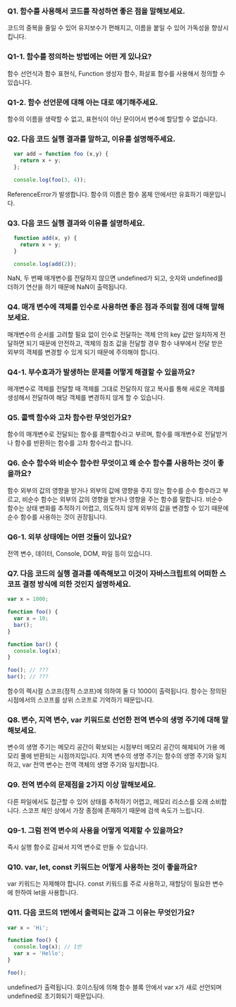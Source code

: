 ### Q1. 함수를 사용해서 코드를 작성하면 좋은 점을 말해보세요.

코드의 중복을 줄일 수 있어 유지보수가 편해지고, 이름을 붙일 수 있어 가독성을 향상시킵니다.

### Q1-1. 함수를 정의하는 방법에는 어떤 게 있나요?

함수 선언식과 함수 표현식, Function 생성자 함수, 화살표 함수를 사용해서 정의할 수 있습니다.

### Q1-2. 함수 선언문에 대해 아는 대로 얘기해주세요.

함수의 이름을 생략할 수 없고, 표현식이 아닌 문이어서 변수에 할당할 수 없습니다.

### Q2. 다음 코드 실행 결과를 말하고, 이유를 설명해주세요.

```js
  var add = function foo (x,y) {
    return x + y;
  };

  console.log(foo(3, 4));
```

ReferenceError가 발생합니다. 함수의 이름은 함수 몸체 안에서만 유효하기 때문입니다.

### Q3. 다음 코드 실행 결과와 이유를 설명하세요.
```js
  function add(x, y) {
    return x + y;
  }

  console.log(add(2));
```

NaN, 두 번째 매개변수를 전달하지 않으면 undefined가 되고, 숫자와 undefined를 더하기 연산을 하기 때문에 NaN이 출력됩니다.

### Q4. 매개 변수에 객체를 인수로 사용하면 좋은 점과 주의할 점에 대해 말해보세요.

매개변수의 순서를 고려할 필요 없이 인수로 전달하는 객체 안의 key 값만 일치하게 전달하면 되기 때문에 안전하고,
객체의 참조 값을 전달할 경우 함수 내부에서 전달 받은 외부의 객체를 변경할 수 있게 되기 때문에 주의해야 합니다.

### Q4-1. 부수효과가 발생하는 문제를 어떻게 해결할 수 있을까요?

매개변수로 객체를 전달할 때 객체를 그대로 전달하지 않고 복사를 통해 새로운 객체를 생성해서 전달하여 해당 객체를 변경하지 않게 할 수 있습니다.

### Q5. 콜백 함수와 고차 함수란 무엇인가요?
함수의 매개변수로 전달되는 함수를 콜백함수라고 부르며,
함수를 매개변수로 전달받거나 함수를 반환하는 함수를 고차 함수라고 합니다.

### Q6. 순수 함수와 비순수 함수란 무엇이고 왜 순수 함수를 사용하는 것이 좋을까요?

함수 외부의 값의 영향을 받거나 외부의 값에 영향을 주지 않는 함수를 순수 함수라고 부르고,
비순수 함수는 외부의 값의 영향을 받거나 영향을 주는 함수를 말합니다.
비순수 함수는 상태 변화를 추적하기 어렵고, 의도하지 않게 외부의 값을 변경할 수 있기 때문에 순수 함수를 사용하는 것이 권장됩니다.

### Q6-1. 외부 상태에는 어떤 것들이 있나요?

전역 변수, 데이터, Console, DOM, 파일 등이 있습니다.

### Q7. 다음 코드의 실행 결과를 예측해보고 이것이 자바스크립트의 어떠한 스코프 결정 방식에 의한 것인지 설명하세요.

```js
var x = 1000;

function foo() {
  var x = 10;
  bar();
}

function bar() {
  console.log(x);
}

foo(); // ???
bar(); // ???
```

함수의 렉시컬 스코프(정적 스코프)에 의하여
둘 다 1000이 출력됩니다.
함수는 정의된 시점에서의 스코프를 상위 스코프로 기억하기 때문입니다.

### Q8. 변수, 지역 변수, var 키워드로 선언한 전역 변수의 생명 주기에 대해 말해보세요.

변수의 생명 주기는 메모리 공간이 확보되는 시점부터 메모리 공간이 해체되어 가용 메모리 풀에 반환되는 시점까지입니다.
지역 변수의 생명 주기는 함수의 생명 주기와 일치하고,
var 전역 변수는 전역 객체의 생명 주기와 일치합니다.

### Q9. 전역 변수의 문제점을 2가지 이상 말해보세요.

다른 파일에서도 접근할 수 있어 상태를 추적하기 어렵고,
메모리 리소스를 오래 소비합니다.
스코프 체인 상에서 가장 종점에 존재하기 때문에 검색 속도가 느립니다.

### Q9-1. 그럼 전역 변수의 사용을 어떻게 억제할 수 있을까요?

즉시 실행 함수로 감싸서 지역 변수로 만들 수 있습니다.

### Q10. var, let, const 키워드는 어떻게 사용하는 것이 좋을까요?

var 키워드는 자제해야 합니다.
const 키워드를 주로 사용하고, 재할당이 필요한 변수에 한하여 let을 사용합니다.

### Q11. 다음 코드의 1번에서 출력되는 값과 그 이유는 무엇인가요?

```js
var x = 'Hi';

function foo() {
  console.log(x); // 1번
  var x = 'Hello';
}

foo();
```

undefined가 출력됩니다.
호이스팅에 의해 함수 블록 안에서 var x가 새로 선언되며 undefined로 초기화되기 때문입니다.